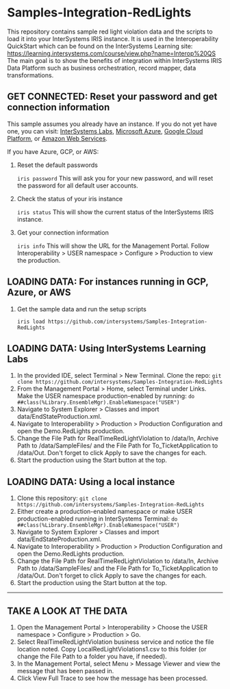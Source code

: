 # Samples-Integration-RedLights
This repository contains sample red light violation data and the scripts to load it into your InterSystems IRIS instance. It is used in the Interoperability QuickStart which can be found on the InterSystems Learning site: https://learning.intersystems.com/course/view.php?name=Interop%20QS
The main goal is to show the benefits of integration within InterSystems IRIS Data Platform such as business orchestration, record mapper, data transformations.


## GET CONNECTED: Reset your password and get connection information
This sample assumes you already have an instance. If you do not yet have one, you can visit: [InterSystems Labs](https://learning.intersystems.com/course/view.php?name=Java%20Build), [Microsoft Azure](https://azuremarketplace.microsoft.com/en-us/marketplace/apps/intersystems.intersystems-iris-single-node), [Google Cloud Platform](https://console.cloud.google.com/marketplace/details/intersystems-launcher/intersystems-iris), or [Amazon Web Services](https://aws.amazon.com/marketplace/pp/B07KVYZYT9).

If you have Azure, GCP, or AWS:
1) Reset the default passwords

	`iris password`
		This will ask you for your new password, and will reset the password for all default user accounts.

2) Check the status of your iris instance

	`iris status`
		This will show the current status of the InterSystems IRIS instance.
		
3) Get your connection information

	`iris info`
		This will show the URL for the Management Portal. Follow Interoperability > USER namespace > Configure > Production to view the production.

## LOADING DATA: For instances running in GCP, Azure, or AWS

1) Get the sample data and run the setup scripts
	
	`iris load https://github.com/intersystems/Samples-Integration-RedLights`

## LOADING DATA: Using InterSystems Learning Labs

1) In the provided IDE, select Terminal > New Terminal. Clone the repo: `git clone https://github.com/intersystems/Samples-Integration-RedLights`
2) From the Management Portal > Home, select Terminal under Links. Make the USER namespace production-enabled by running: `do ##class(%Library.EnsembleMgr).EnableNamespace("USER")`
3) Navigate to System Explorer > Classes and import data/EndStateProduction.xml.
4) Navigate to Interoperability > Production > Production Configuration and open the Demo.RedLights production.
5) Change the File Path for RealTimeRedLightViolation to <repo home>/data/In, Archive Path to <repo home>/data/SampleFiles/ and the File Path for To_TicketApplication to <repo home>/data/Out. Don't forget to click Apply to save the changes for each.
6) Start the production using the Start button at the top.

## LOADING DATA: Using a local instance

1) Clone this repository: `git clone https://github.com/intersystems/Samples-Integration-RedLights`
2) Either create a production-enabled namespace or make USER production-enabled running in InterSystems Terminal: 
	`do ##class(%Library.EnsembleMgr).EnableNamespace("USER")`
3) Navigate to System Explorer > Classes and import data/EndStateProduction.xml.
4) Navigate to Interoperability > Production > Production Configuration and open the Demo.RedLights production.
5) Change the File Path for RealTimeRedLightViolation to <repo home>/data/In, Archive Path to <repo home>/data/SampleFiles/ and the File Path for To_TicketApplication to <repo home>/data/Out. Don't forget to click Apply to save the changes for each.
6) Start the production using the Start button at the top.

---
## TAKE A LOOK AT THE DATA
 
1) Open the Management Portal > Interoperability > Choose the USER namespace > Configure > Production > Go.
2) Select RealTimeRedLightViolation business service and notice the file location noted. Copy LocalRedLightViolations1.csv to this folder (or change the File Path to a folder you have, if needed).
3) In the Management Portal, select Menu > Message Viewer and view the message that has been passed in.
4) Click View Full Trace to see how the message has been processed.


